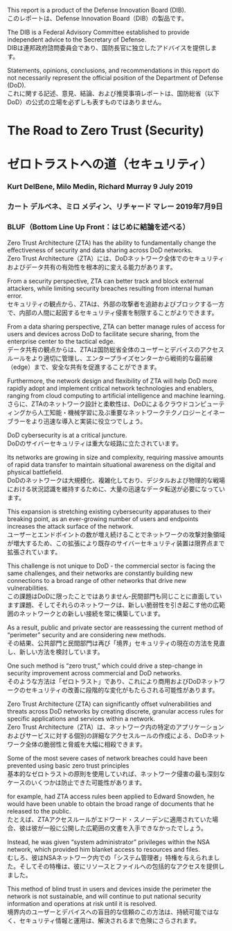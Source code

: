 This report is a product of the Defense Innovation Board (DIB).  
このレポートは、Defense Innovation Board（DIB）の製品です。

The DIB is a Federal Advisory Committee established to provide independent advice to the Secretary of Defense.  
DIBは連邦政府諮問委員会であり、国防長官に独立したアドバイスを提供します。

Statements, opinions, conclusions, and recommendations in this report do not necessarily represent the official position of the Department of Defense (DoD).  
これに関する記述、意見、結論、および推奨事項レポートは、国防総省（以下DoD）の公式の立場を必ずしも表すものではありません。

# The Road to Zero Trust (Security) 
# ゼロトラストへの道（セキュリティ）
### Kurt DelBene, Milo Medin, Richard Murray 9 July 2019
### カート デルベネ、ミロ メディン、リチャード マレー 2019年7月9日
### BLUF（Bottom Line Up Front：はじめに結論を述べる）

Zero Trust Architecture (ZTA) has the ability to fundamentally change the effectiveness of security and data sharing across DoD networks.  
Zero Trust Architecture（ZTA）には、DoDネットワーク全体でのセキュリティおよびデータ共有の有効性を根本的に変える能力があります。

From a security perspective, ZTA can better track and block external attackers, while limiting security breaches resulting from internal human error.  
セキュリティの観点から、ZTAは、外部の攻撃者を追跡およびブロックする一方で、内部の人間に起因するセキュリティ侵害を制限することがよりできます。

From a data sharing perspective, ZTA can better manage rules of access for users and devices across DoD to facilitate secure sharing, from the enterprise center to the tactical edge.  
データ共有の観点からは、ZTAは国防総省全体のユーザーとデバイスのアクセスルールをより適切に管理し、エンタープライズセンターから戦術的な最前線（edge）まで、安全な共有を促進することができます。

Furthermore, the network design and flexibility of ZTA will help DoD more rapidly adopt and implement critical network technologies and enablers, ranging from cloud computing to artificial intelligence and machine learning.  
さらに、ZTAのネットワーク設計と柔軟性は、DoDによるクラウドコンピューティングから人工知能・機械学習に及ぶ重要なネットワークテクノロジーとイネーブラーをより迅速な導入と実装に役立つでしょう。

DoD cybersecurity is at a critical juncture.  
DoDのサイバーセキュリティは重大な岐路に立たされています。

Its networks are growing in size and complexity, requiring massive amounts of rapid data transfer to maintain situational awareness on the digital and physical battlefield.  
DoDのネットワークは大規模化、複雑化しており、デジタルおよび物理的な戦場における状況認識を維持するために、大量の迅速なデータ転送が必要になっています。

This expansion is stretching existing cybersecurity apparatuses to their breaking point, as an ever-growing number of users and endpoints increases the attack surface of the network.  
ユーザーとエンドポイントの数が増え続けることでネットワークの攻撃対象領域が増大するため、この拡張により既存のサイバーセキュリティ装置は限界点まで拡張されています。

This challenge is not unique to DoD - the commercial sector is facing the same challenges, and their networks are constantly building new connections to a broad range of other networks that drive new vulnerabilities.  
この課題はDoDに限ったことではありません-民間部門も同じことに直面しています課題、そしてそれらのネットワークは、新しい脆弱性を引き起こす他の広範囲のネットワークとの新しい接続を常に構築しています。

As a result, public and private sector are reassessing the current method of “perimeter” security and are considering new methods.   
その結果、公共部門と民間部門は再び「境界」セキュリティの現在の方法を見直し、新しい方法を検討しています。 

One such method is “zero trust,” which could drive a step-change in security improvement across commercial and DoD networks.  
そのような方法は「ゼロトラスト」であり、これにより商用およびDoDネットワークのセキュリティの改善に段階的な変化がもたらされる可能性があります。

Zero Trust Architecture (ZTA) can significantly offset vulnerabilities and threats across DoD networks by creating discrete, granular access rules for specific applications and services within a network.  
Zero Trust Architecture（ZTA）は、ネットワーク内の特定のアプリケーションおよびサービスに対する個別の詳細なアクセスルールの作成による、DoDネットワーク全体の脆弱性と脅威を大幅に相殺できます。

Some of the most severe cases of network breaches could have been prevented using basic zero trust principles  
基本的なゼロトラストの原則を使用していれば、ネットワーク侵害の最も深刻なケースのいくつかは防止できた可能性があります。

for example, had ZTA access rules been applied to Edward Snowden, he would have been unable to obtain the broad range of documents that he released to the public.  
たとえば、ZTAアクセスルールがエドワード・スノーデンに適用されていた場合、彼は彼が一般に公開した広範囲の文書を入手できなかったでしょう。

Instead, he was given “system administrator” privileges within the NSA network, which provided him blanket access to resources and files.  
むしろ、彼はNSAネットワーク内での「システム管理者」特権を与えられました。そしてその特権は、彼にリソースとファイルへの包括的なアクセスを提供しました。

This method of blind trust in users and devices inside the perimeter the network is not sustainable, and will continue to put national security information and operations at risk until it is resolved.  
境界内のユーザーとデバイスへの盲目的な信頼のこの方法は、持続可能ではなく、セキュリティ情報と運用は、解決されるまで危険にさらされます。
